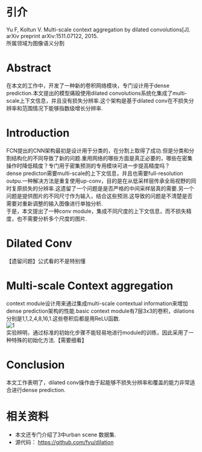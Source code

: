 # 引介
Yu F, Koltun V. Multi-scale context aggregation by dilated convolutions[J]. arXiv preprint arXiv:1511.07122, 2015.  
所属领域为图像语义分割  

# Abstract
在本文的工作中，开发了一种新的卷积网络模块，专门设计用于dense prediction.本文提出的模型痛殴使用dilated convolutions系统化集成了multi-scale上下文信息，并且没有损失分辨率.这个架构是基于dilated conv在不损失分辨率和范围情况下能够指数级增长分辨率.

# Introduction
FCN提出的CNN架构最初是设计用于分类的，在分割上取得了成功.但是分类和分割结构化的不同导致了新的问题.重用网络的哪些方面是真正必要的，哪些在密集操作时降低精度？专门用于密集预测的专用模块可进一步提高精度吗？  
dense predicton需要multi-scale的上下文信息，并且也需要full-resolution outpu.一种解决方法是重复使用up-conv，目的是在从低采样层传承全局视野的同时复原损失的分辨率.这遗留了一个问题是是否严格的中间采样层真的需要.另一个问题是提供图片的不同尺寸作为输入，结合这些预测.这导致的问题是不清楚是否需要对重新调整的输入图像进行单独分析.  
于是，本文提出了一种conv module，集成不同尺度的上下文信息，而不损失精度，也不需要分析多个尺度的图片.  

# Dilated Conv
【遗留问题】公式看的不是特别懂

# Multi-scale Context aggregation
context module设计用来通过集成multi-scale contextual information来增加dense prediction架构的性能.basic context module有7层3x3的卷积，dilations分别是1,1,2,4,8,16,1.这些卷积后都是用ReLU函数.  
![1](http://i4.buimg.com/589172/61102078a01ea8b9.png)  
实验辨明，通过标准的初始化步骤不能轻易地进行module的训练，因此采用了一种特殊的初始化方法.【需要细看】  

# Conclusion
本文工作表明了，dilated conv操作由于起能够不损失分辨率和覆盖的能力非常适合进行dense prediction.  

# 相关资料
* 本文还专门介绍了3中urban scene 数据集.
* 源代码： https://github.com/fyu/dilation
